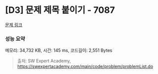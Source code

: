# [D3] 문제 제목 붙이기 - 7087 

[문제 링크](https://swexpertacademy.com/main/code/problem/problemDetail.do?contestProbId=AWkIdD46A5EDFAXC) 

### 성능 요약

메모리: 34,732 KB, 시간: 145 ms, 코드길이: 2,551 Bytes



> 출처: SW Expert Academy, https://swexpertacademy.com/main/code/problem/problemList.do
